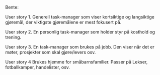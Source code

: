 Bente:

User story 1.
Generell task-manager som viser kortsiktige og langsiktige gjøremål, der viktigste gjøremålene er mest fokusert på.

User story 2.
En personlig task-manager som holder styr på kosthold og trening.

User story 3.
En task-manager som brukes på jobb. Den viser når det er møter, prosjekter som skal gjøre/levers osv.

User story 4 
Brukes hjemme for småbarnsfamilier. Passer på Lekser, fotballkamper, handelister, osv.

